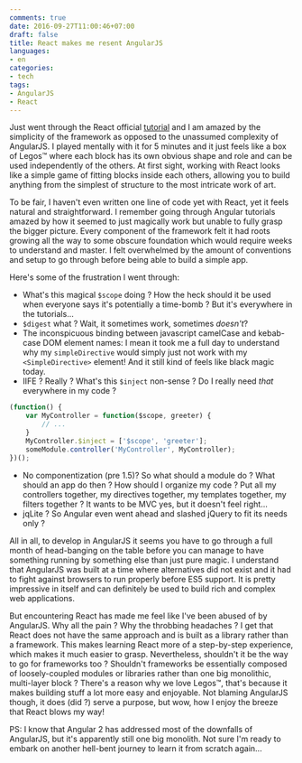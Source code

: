```yaml
---
comments: true
date: 2016-09-27T11:00:46+07:00
draft: false
title: React makes me resent AngularJS
languages: 
- en
categories: 
- tech
tags: 
- AngularJS
- React
---
```


Just went through the React official [tutorial](_media/https://facebook.github.io/react/docs/tutorial.html) and I am amazed by the simplicity of the framework as opposed to the unassumed complexity of AngularJS. I played mentally with it for 5 minutes and it just feels like a box of Legos™ where each block has its own obvious shape and role and can be used independently of the others. At first sight, working with React looks like a simple game of fitting blocks inside each others, allowing you to build anything from the simplest of structure to the most intricate work of art.

To be fair, I haven't even written one line of code yet with React, yet it feels natural and straightforward. I remember going through Angular tutorials amazed by how it seemed to just magically work but unable to fully grasp the bigger picture. Every component of the framework felt it had roots growing all the way to some obscure foundation which would require weeks to understand and master. I felt overwhelmed by the amount of conventions and setup to go through before being able to build a simple app.

Here's some of the frustration I went through:

- What's this magical `$scope` doing ? How the heck should it be used when everyone says it's potentially a time-bomb ? But it's everywhere in the tutorials...
- `$digest` what ? Wait, it sometimes work, sometimes *doesn't*?
- The inconspicuous binding between javascript camelCase and kebab-case DOM element names: I mean it took me a full day to understand why my `simpleDirective` would simply just not work with my `<SimpleDirective>` element! And it still kind of feels like black magic today.
- IIFE ? Really ? What's this `$inject` non-sense ? Do I really need *that* everywhere in my code ?

```javascript
(function() {
    var MyController = function($scope, greeter) {
        // ...
    }
    MyController.$inject = ['$scope', 'greeter'];
    someModule.controller('MyController', MyController);
})();
```
- No componentization (pre 1.5)? So what should a module do ? What should an app do then ? How should I organize my code ? Put all my controllers together, my directives together, my templates together, my filters together ? It wants to be MVC yes, but it doesn't feel right...
- jqLite ? So Angular even went ahead and slashed jQuery to fit its needs only ? 

All in all, to develop in AngularJS it seems you have to go through a full month of head-banging on the table before you can manage to have something running by something else than just pure magic. I understand that AngularJS was built at a time where alternatives did not exist and it had to fight against browsers to run properly before ES5 support. It is pretty impressive in itself and can definitely be used to build rich and complex web applications.

But encountering React has made me feel like I've been abused of by AngularJS. Why all the pain ? Why the throbbing headaches ? I get that React does not have the same approach and is built as a library rather than a framework. This makes learning React more of a step-by-step experience, which makes it much easier to grasp. Nevertheless, shouldn't it be the way to go for frameworks too ? Shouldn't frameworks be essentially composed of loosely-coupled modules or libraries rather than one big monolithic, multi-layer block ? There's a reason why we love Legos™, that's because it makes building stuff a lot more easy and enjoyable. Not blaming AngularJS though, it does (did ?) serve a purpose, but wow, how I enjoy the breeze that React blows my way!

PS: I know that Angular 2 has addressed most of the downfalls of AngularJS, but it's apparently still one big monolith. Not sure I'm ready to embark on another hell-bent journey to learn it from scratch again...

